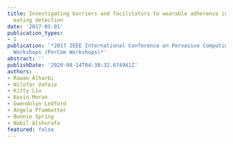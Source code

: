 ```yaml
---
title: Investigating barriers and facilitators to wearable adherence in fine-grained
  eating detection
date: '2017-01-01'
publication_types:
- 1
publication: '*2017 IEEE International Conference on Pervasive Computing and Communications
  Workshops (PerCom Workshops)*'
abstract: ''
publishDate: '2020-08-14T04:38:32.674941Z'
authors:
- Rawan Alharbi
- Nilofar Vafaie
- Kitty Liu
- Kevin Moran
- Gwendolyn Ledford
- Angela Pfammatter
- Bonnie Spring
- Nabil Alshurafa
featured: false
---
```

